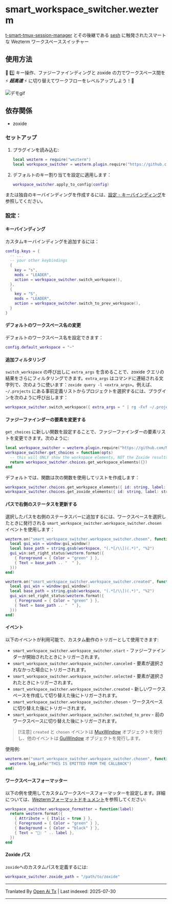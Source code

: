 # smart_workspace_switcher.wezterm

[t-smart-tmux-session-manager](https://github.com/joshmedeski/t-smart-tmux-session-manager) とその後継である [sesh](https://github.com/joshmedeski/sesh) に触発されたスマートな Wezterm ワークスペーススイッチャー

## 使用方法

💨 1️⃣ キー操作、ファジーファインディングと zoxide の力でワークスペース間を ⚡ ***超高速*** ⚡ に切り替えてワークフローをレベルアップしよう！💨

![デモgif](https://github.com/MLFlexer/smart_workspace_switcher.wezterm/assets/75012728/a4f82fcf-5304-4891-a1e2-346767678dc6)

## 依存関係

* zoxide

### セットアップ

1. プラグインを読み込む:

    ```lua
    local wezterm = require("wezterm")
    local workspace_switcher = wezterm.plugin.require("https://github.com/MLFlexer/smart_workspace_switcher.wezterm")
    ```

2. デフォルトのキー割り当てを設定に適用します：

    ```lua
    workspace_switcher.apply_to_config(config)
    ```

または独自のキーバインディングを作成するには、[設定 - キーバインディング](#Keybinding)を参照してください。

### 設定：
#### キーバインディング
カスタムキーバインディングを追加するには：

  ```lua
  config.keys = {
    -- ...
    -- your other keybindings
    {
      key = "s",
      mods = "LEADER",
      action = workspace_switcher.switch_workspace(),
    },
    {
      key = "S",
      mods = "LEADER",
      action = workspace_switcher.switch_to_prev_workspace(),
    }
  }
  ```

#### デフォルトのワークスペース名の変更
デフォルトのワークスペース名を設定できます：

```lua
config.default_workspace = "~"
```

#### 追加フィルタリング

`switch_workspace` の呼び出しに `extra_args` を含めることで、zoxide クエリの結果をさらにフィルタリングできます。`extra_args` はコマンドに連結される文字列で、次のように使います：`zoxide query -l <extra_args>`。例えば、`~/.projects` にある事前定義リストからプロジェクトを選択するには、プラグインを次のように呼び出します：

  ```lua
  workspace_switcher.switch_workspace({ extra_args = " | rg -Fxf ~/.projects" })
  ```

#### ファジーファインダーの要素を変更する

`get_choices` に新しい関数を設定することで、ファジーファインダーの要素リストを変更できます。次のように:

```lua
local workspace_switcher = wezterm.plugin.require("https://github.com/MLFlexer/smart_workspace_switcher.wezterm")
workspace_switcher.get_choices = function(opts)
  -- this will ONLY show the workspace elements, NOT the Zoxide results
  return workspace_switcher.choices.get_workspace_elements({})
end
```
デフォルトでは、関数は次の関数を使用してリストを作成します：


```lua
workspace_switcher.choices.get_workspace_elements({ id: string, label: string }[])
workspace_switcher.choices.get_zoxide_elements({ id: string, label: string }[], {extra_args?: string, workspace_ids?: workspace_ids}?)
```

#### パスで右側のステータスを更新する

選択したパスを右側のステータスバーに追加するには、ワークスペースを選択したときに発行される `smart_workspace_switcher.workspace_switcher.chosen` イベントを使用します：

  ```lua
  wezterm.on("smart_workspace_switcher.workspace_switcher.chosen", function(window, workspace)
    local gui_win = window:gui_window()
    local base_path = string.gsub(workspace, "(.*[/\\])(.*)", "%2")
    gui_win:set_right_status(wezterm.format({
      { Foreground = { Color = "green" } },
      { Text = base_path .. "  " },
    }))
  end)

  wezterm.on("smart_workspace_switcher.workspace_switcher.created", function(window, workspace)
    local gui_win = window:gui_window()
    local base_path = string.gsub(workspace, "(.*[/\\])(.*)", "%2")
    gui_win:set_right_status(wezterm.format({
      { Foreground = { Color = "green" } },
      { Text = base_path .. "  " },
    }))
  end)
  ```
#### イベント

以下のイベントが利用可能で、カスタム動作のトリガーとして使用できます:

* `smart_workspace_switcher.workspace_switcher.start` - ファジーファインダーが開始されたときにトリガーされます。
* `smart_workspace_switcher.workspace_switcher.canceled` - 要素が選択されなかった場合にトリガーされます。
* `smart_workspace_switcher.workspace_switcher.selected` - 要素が選択されたときにトリガーされます。
* `smart_workspace_switcher.workspace_switcher.created` - 新しいワークスペースを作成して切り替えた後にトリガーされます。
* `smart_workspace_switcher.workspace_switcher.chosen` - ワークスペースに切り替えた後にトリガーされます。
* `smart_workspace_switcher.workspace_switcher.switched_to_prev` - 前のワークスペースに切り替えた後にトリガーされます。

> [!注意]
> `created` と `chosen` イベントは [MuxWindow](https://wezfurlong.org/wezterm/config/lua/mux-window/) オブジェクトを発行し、他のイベントは [GuiWindow](https://wezfurlong.org/wezterm/config/lua/window/index.html) オブジェクトを発行します。 

使用例:


  ```lua
  wezterm.on("smart_workspace_switcher.workspace_switcher.chosen", function(window, workspace)
    wezterm.log_info("THIS IS EMITTED FROM THE CALLBACK")
  end)
  ```

#### ワークスペースフォーマッター

以下の例を使用してカスタムワークスペースフォーマッターを設定します。詳細については、[Weztermフォーマットドキュメント](https://wezfurlong.org/wezterm/config/lua/wezterm/format.html)を参照してください:

  ```lua
  workspace_switcher.workspace_formatter = function(label)
    return wezterm.format({
      { Attribute = { Italic = true } },
      { Foreground = { Color = "green" } },
      { Background = { Color = "black" } },
      { Text = "󱂬: " .. label },
    })
  end
  ```

#### Zoxide パス

`zoxide`へのカスタムパスを定義するには:

  ```lua
  workspace_switcher.zoxide_path = "/path/to/zoxide"
  ```


---

Tranlated By [Open Ai Tx](https://github.com/OpenAiTx/OpenAiTx) | Last indexed: 2025-07-30

---